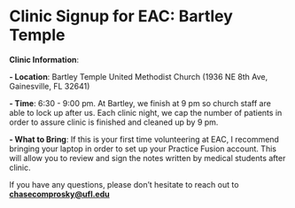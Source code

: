 # Clinic Signup for EAC: Bartley Temple

**Clinic Information**:

**- Location**: Bartley Temple United Methodist Church (1936 NE 8th Ave, Gainesville, FL 32641)

**- Time**: 6:30 - 9:00 pm. At Bartley, we finish at 9 pm so church staff are able to lock up after us. Each clinic night, we cap the number of patients in order to assure clinic is finished and cleaned up by 9 pm. 

**- What to Bring**: If this is your first time volunteering at EAC, I recommend bringing your laptop in order to set up your Practice Fusion account. This will allow you to review and sign the notes written by medical students after clinic.

If you have any questions, please don’t hesitate to reach out to **chasecomprosky@ufl.edu**